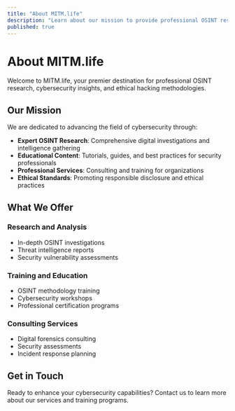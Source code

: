 ```yaml
---
title: "About MITM.life"
description: "Learn about our mission to provide professional OSINT research, cybersecurity insights, and ethical hacking methodologies."
published: true
---
```


# About MITM.life

Welcome to MITM.life, your premier destination for professional OSINT research, cybersecurity insights, and ethical hacking methodologies.

## Our Mission

We are dedicated to advancing the field of cybersecurity through:

- **Expert OSINT Research**: Comprehensive digital investigations and intelligence gathering
- **Educational Content**: Tutorials, guides, and best practices for security professionals
- **Professional Services**: Consulting and training for organizations
- **Ethical Standards**: Promoting responsible disclosure and ethical practices

## What We Offer

### Research and Analysis
- In-depth OSINT investigations
- Threat intelligence reports
- Security vulnerability assessments

### Training and Education
- OSINT methodology training
- Cybersecurity workshops
- Professional certification programs

### Consulting Services
- Digital forensics consulting
- Security assessments
- Incident response planning

## Get in Touch

Ready to enhance your cybersecurity capabilities? Contact us to learn more about our services and training programs.